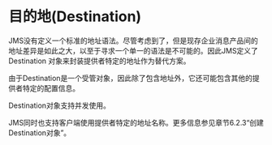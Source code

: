 # 目的地(Destination)

JMS没有定义一个标准的地址语法。尽管考虑到了，但是现存企业消息产品间的地址差异是如此之大，以至于寻求一个单一的语法是不可能的。因此JMS定义了Destination 对象来封装提供者特定的地址作为替代方案。

由于Destination是一个受管对象，因此除了包含地址外，它还可能包含其他的提供者特定的配置信息。

Destination对象支持并发使用。

JMS同时也支持客户端使用提供者特定的地址名称。更多信息参见章节6.2.3“创建Destination对象”。
